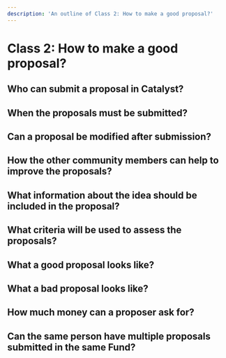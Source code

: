 ```yaml
---
description: 'An outline of Class 2: How to make a good proposal?'
---
```


# Class 2: How to make a good proposal?

## Who can submit a proposal in Catalyst?

## When the proposals must be submitted?

## Can a proposal be modified after submission?

## How the other community members can help to improve the proposals?

## What information about the idea should be included in the proposal?

## What criteria will be used to assess the proposals?

## What a good proposal looks like?

## What a bad proposal looks like?

## How much money can a proposer ask for?

## Can the same person have multiple proposals submitted in the same Fund?

